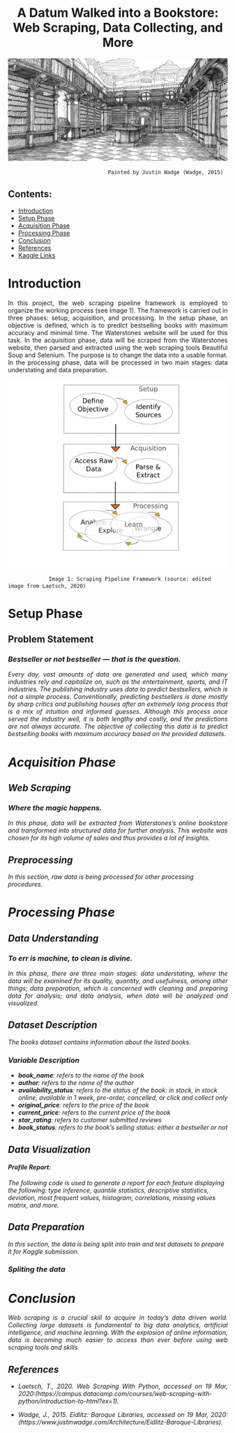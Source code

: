 # <div align= "center"> A Datum Walked into a Bookstore:</div><div align= "center"> Web Scraping, Data Collecting, and More </div>

<img src='Wadge_Library.jpg'>
      
                                    Painted by Justin Wadge (Wadge, 2015)

## Contents:
- [Introduction](#Introduction)
- [Setup Phase](#Setup-Phase)
- [Acquisition Phase](#Acquisition-Phase)
- [Processing Phase](#Processing-Phase)
- [Conclusion](#Conclusion)
- [References](#References)
- [Kaggle Links](#Kaggle-Links)

# Introduction

<p align= "justify"> In this project, the web scraping pipeline framework is employed to organize the working process (see Image 1). The framework is carried out in three phases: setup, acquisition, and processing. In the setup phase, an objective is defined, which is to predict bestselling books with maximum accuracy and minimal time. The Waterstones website will be used for this task. In the acquisition phase, data will be scraped from the Waterstones website, then parsed and extracted using the web scraping tools Beautiful Soup and Selenium. The purpose is to change the data into a usable format. In the processing phase, data will be processed in two main stages: data understating and data preparation.</p>

<img src='Pipeline_Framework.png'>
           
                 Image 1: Scraping Pipeline Framework (source: edited image from Laetsch, 2020)
                 
# Setup Phase
## Problem Statement
### <p><strong><em> Bestseller or not bestseller — that is the question. </strong>

<p align= "justify"> Every day, vast amounts of data are generated and used, which many industries rely and capitalize on, such as the entertainment, sports, and IT industries. The publishing industry uses data to predict bestsellers, which is not a simple process. Conventionally, predicting bestsellers is done mostly by sharp critics and publishing houses after an extremely long process that is a mix of intuition and informed guesses. Although this process once served the industry well, it is both lengthy and costly, and the predictions are not always accurate. The objective of collecting this data is to predict bestselling books with maximum accuracy based on the provided datasets.</p>

# Acquisition Phase
## Web Scraping
### <p><strong><em> Where the magic happens. </strong>

<p align= "justify"> In this phase, data will be extracted from Waterstones’s online bookstore and transformed into structured data for further analysis. This website was chosen for its high volume of sales and thus provides a lot of insights.</p>

## Preprocessing
In this section, raw data is being processed for other processing procedures.

# Processing Phase
## Data Understanding
### <p><strong><em> To err is machine, to clean is divine.</strong>

<p align= "justify"> In this phase, there are three main stages: data understating, where the data will be examined for its quality, quantity, and usefulness, among other things; data preparation, which is concerned with cleaning and preparing data for analysis; and data analysis, when data will be analyzed and visualized.</p>

## Dataset Description
The books dataset contains information about the listed books.

### Variable Description
- **book_name**: refers to the name of the book
- **author**: refers to the name of the author
- **availability_status**: refers to the status of the book: in stock, in stock online, available in 1 week, pre-order, cancelled, or click and collect only
- **original_price**: refers to the price of the book
- **current_price**: refers to the current price of the book
- **star_rating**: refers to customer submitted reviews
- **book_status**: refers to the book’s selling status: either a bestseller or not

## Data Visualization

#### Profile Report:
The following code is used to generate a report for each feature displaying the following: type inference, quantile statistics, descriptive statistics, deviation, most frequent values, histogram, correlations, missing values matrix, and more.

## Data Preparation
In this section, the data is being split into train and test datasets to prepare it for Kaggle submission.

### Spliting the data 

# Conclusion
<p align="justify"> Web scraping is a crucial skill to acquire in today’s data driven world. Collecting large datasets is fundamental to big data analytics, artificial intelligence, and machine learning. With the explosion of online information, data is becoming much easier to access than ever before using web scraping tools and skills. </p>

## References

- <p style='text-align: justify;'> Laetsch, T., 2020. Web Scraping With Python, accessed on 19 Mar, 2020:(https://campus.datacamp.com/courses/web-scraping-with-python/introduction-to-html?ex=1).</p>


- <p style='text-align: justify;'> Wadge, J., 2015. Eidlitz: Baroque Libraries, accessed on 19 Mar, 2020:(https://www.justinwadge.com/Architecture/Eidlitz-Baroque-Libraries).</p>
